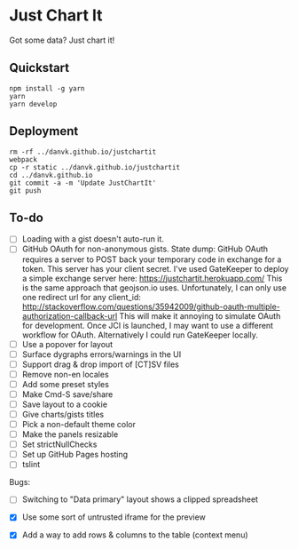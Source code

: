 # Just Chart It

Got some data? Just chart it!

## Quickstart

    npm install -g yarn
    yarn
    yarn develop

## Deployment

    rm -rf ../danvk.github.io/justchartit
    webpack
    cp -r static ../danvk.github.io/justchartit
    cd ../danvk.github.io
    git commit -a -m 'Update JustChartIt'
    git push

## To-do

- [ ] Loading with a gist doesn't auto-run it.
- [ ] GitHub OAuth for non-anonymous gists.
      State dump:
      GitHub OAuth requires a server to POST back your temporary code in exchange for a token. This server has your client secret.
      I've used GateKeeper to deploy a simple exchange server here:
      https://justchartit.herokuapp.com/
      This is the same approach that geojson.io uses.
      Unfortunately, I can only use one redirect url for any client_id:
      http://stackoverflow.com/questions/35942009/github-oauth-multiple-authorization-callback-url
      This will make it annoying to simulate OAuth for development.
      Once JCI is launched, I may want to use a different workflow for OAuth.
      Alternatively I could run GateKeeper locally.
- [ ] Use a popover for layout
- [ ] Surface dygraphs errors/warnings in the UI
- [ ] Support drag & drop import of [CT]SV files
- [ ] Remove non-en locales
- [ ] Add some preset styles
- [ ] Make Cmd-S save/share
- [ ] Save layout to a cookie
- [ ] Give charts/gists titles
- [ ] Pick a non-default theme color
- [ ] Make the panels resizable
- [ ] Set strictNullChecks
- [ ] Set up GitHub Pages hosting
- [ ] tslint

Bugs:
- [ ] Switching to "Data primary" layout shows a clipped spreadsheet

- [x] Use some sort of untrusted iframe for the preview
- [x] Add a way to add rows & columns to the table (context menu)